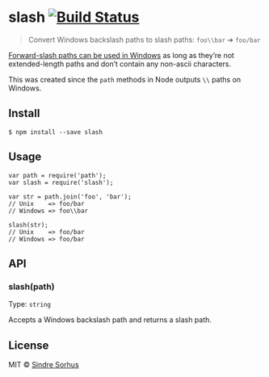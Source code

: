 slash [![Build Status](https://travis-ci.org/sindresorhus/slash.svg?branch=master)](https://travis-ci.org/sindresorhus/slash)
=============================================================================================================================

> Convert Windows backslash paths to slash paths: `foo\\bar` ➔ `foo/bar`

[Forward-slash paths can be used in Windows](http://superuser.com/a/176395/6877) as long as they’re not extended-length paths and don’t contain any non-ascii characters.

This was created since the `path` methods in Node outputs `\\` paths on Windows.

Install
-------

    $ npm install --save slash

Usage
-----

    var path = require('path');
    var slash = require('slash');

    var str = path.join('foo', 'bar');
    // Unix    => foo/bar
    // Windows => foo\\bar

    slash(str);
    // Unix    => foo/bar
    // Windows => foo/bar

API
---

### slash(path)

Type: `string`

Accepts a Windows backslash path and returns a slash path.

License
-------

MIT © [Sindre Sorhus](http://sindresorhus.com)
